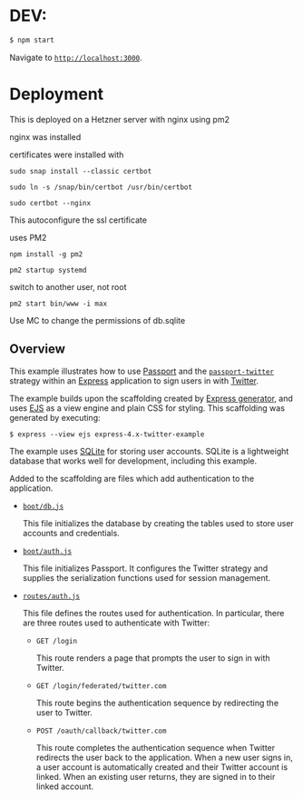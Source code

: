 # DEV:

```bash
$ npm start
```

Navigate to [`http://localhost:3000`](http://localhost:3000).

# Deployment

This is deployed on a Hetzner server with nginx using pm2

nginx was installed

certificates were installed with

    sudo snap install --classic certbot

    sudo ln -s /snap/bin/certbot /usr/bin/certbot

    sudo certbot --nginx

This autoconfigure the ssl certificate

uses PM2

    npm install -g pm2

    pm2 startup systemd

switch to another user, not root

    pm2 start bin/www -i max

Use MC to change the permissions of db.sqlite

## Overview

This example illustrates how to use [Passport](https://www.passportjs.org) and
the [`passport-twitter`](https://www.passportjs.org/packages/passport-twitter/)
strategy within an [Express](https://expressjs.com) application to sign users in
with [Twitter](https://twitter.com).

The example builds upon the scaffolding created by [Express generator](https://expressjs.com/en/starter/generator.html),
and uses [EJS](https://ejs.co) as a view engine and plain CSS for styling. This
scaffolding was generated by executing:

```
$ express --view ejs express-4.x-twitter-example
```

The example uses [SQLite](https://www.sqlite.org) for storing user accounts.
SQLite is a lightweight database that works well for development, including this
example.

Added to the scaffolding are files which add authentication to the application.

- [`boot/db.js`](boot/db.js)

  This file initializes the database by creating the tables used to store user
  accounts and credentials.

- [`boot/auth.js`](boot/auth.js)

  This file initializes Passport. It configures the Twitter strategy and
  supplies the serialization functions used for session management.

- [`routes/auth.js`](routes/auth.js)

  This file defines the routes used for authentication. In particular, there
  are three routes used to authenticate with Twitter:

  - `GET /login`

    This route renders a page that prompts the user to sign in with Twitter.

  - `GET /login/federated/twitter.com`

    This route begins the authentication sequence by redirecting the user to
    Twitter.

  - `POST /oauth/callback/twitter.com`

    This route completes the authentication sequence when Twitter redirects the
    user back to the application. When a new user signs in, a user account is
    automatically created and their Twitter account is linked. When an existing
    user returns, they are signed in to their linked account.
